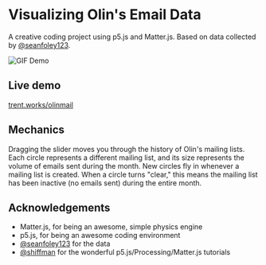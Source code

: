 # Visualizing Olin's Email Data
A creative coding project using p5.js and Matter.js. Based on data collected by [@seanfoley123](http://github.com/seanfoley123).

![GIF Demo](http://trent.works/olinmail/demo.gif)

## Live demo
[trent.works/olinmail](http://trent.works/olinmail)

## Mechanics
Dragging the slider moves you through the history of Olin's mailing lists. Each circle represents a different mailing list, and its size represents the volume of emails sent during the month. New circles fly in whenever a mailing list is created. When a circle turns "clear," this means the mailing list has been inactive (no emails sent) during the entire month.

## Acknowledgements
* Matter.js, for being an awesome, simple physics engine
* p5.js, for being an awesome coding environment
* [@seanfoley123](http://github.com/seanfoley123) for the data
* [@shiffman](http://github.com/shiffman) for the wonderful p5.js/Processing/Matter.js tutorials

